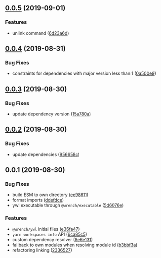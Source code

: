 ## [0.0.5](https://github.com/gavar/wrench/compare/v/ywl/0.0.4...v/ywl/0.0.5) (2019-09-01)


### Features

* unlink command ([6d23a6d](https://github.com/gavar/wrench/commit/6d23a6d))

## [0.0.4](https://github.com/gavar/wrench/compare/v/ywl/0.0.3...v/ywl/0.0.4) (2019-08-31)


### Bug Fixes

* constraints for dependencies with major version less than 1 ([0a500e9](https://github.com/gavar/wrench/commit/0a500e9))

## [0.0.3](https://github.com/gavar/wrench/compare/v/ywl/0.0.2...v/ywl/0.0.3) (2019-08-30)


### Bug Fixes

* update dependency version ([15a780a](https://github.com/gavar/wrench/commit/15a780a))

## [0.0.2](https://github.com/gavar/wrench/compare/v/ywl/0.0.1...v/ywl/0.0.2) (2019-08-30)


### Bug Fixes

* update dependencies ([956658c](https://github.com/gavar/wrench/commit/956658c))



## 0.0.1 (2019-08-30)


### Bug Fixes

* build ESM to own directory ([ee98611](https://github.com/gavar/wrench/commit/ee98611))
* format imports ([ddefdce](https://github.com/gavar/wrench/commit/ddefdce))
* ywl executable through `@wrench/executable` ([5d6076e](https://github.com/gavar/wrench/commit/5d6076e))


### Features

* `@wrench/ywl` initial files ([e36fa47](https://github.com/gavar/wrench/commit/e36fa47))
* `yarn workspaces info` API ([6ca85c5](https://github.com/gavar/wrench/commit/6ca85c5))
* custom dependency resolver ([8e6e131](https://github.com/gavar/wrench/commit/8e6e131))
* fallback to own modules when resolving module id ([b3bbf3a](https://github.com/gavar/wrench/commit/b3bbf3a))
* refactoring linking ([2336527](https://github.com/gavar/wrench/commit/2336527))
